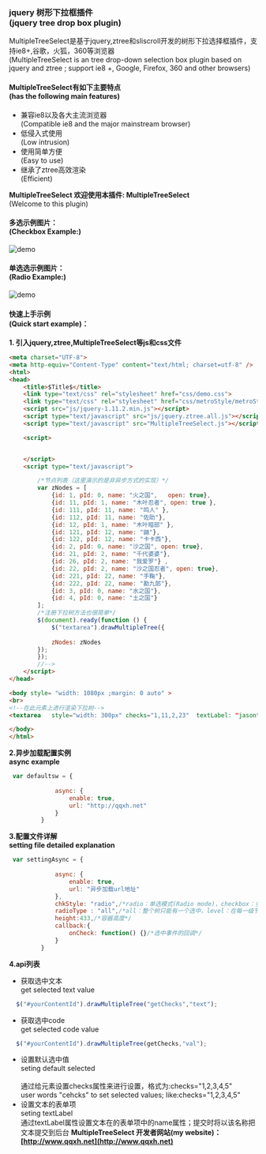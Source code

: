 ### jquery 树形下拉框插件<br>(jquery tree drop box plugin)

MultipleTreeSelect是基于jquery,ztree和sliscroll开发的树形下拉选择框插件，支持ie8+,谷歌，火狐，360等浏览器<br>
(MultipleTreeSelect is an tree drop-down selection box plugin based on jquery and ztree ; support ie8 +, Google, Firefox, 360 and other browsers)

#### MultipleTreeSelect有如下主要特点<br>(has the following main features)
- 兼容ie8以及各大主流浏览器<br>(Compatible ie8 and the major mainstream browser)
- 低侵入式使用<br>(Low intrusion)
- 使用简单方便<br>(Easy to use)
- 继承了ztree高效渲染<br>(Efficient)


**MultipleTreeSelect 欢迎使用本插件: MultipleTreeSelect**
<br>(Welcome to this plugin)
#### 多选示例图片：<br>(Checkbox Example:)
![demo](https://github.com/PureCreek/MultipleTreeSelect.js/raw/master/src/demo/img/2.png)
#### 单选选示例图片：<br>(Radio Example:)
![demo](https://github.com/PureCreek/MultipleTreeSelect.js/raw/master/src/demo/img/3.png)
#### 快速上手示例<br>(Quick start example)：

**1. 引入jquery,ztree,MultipleTreeSelect等js和css文件**

```html
<meta charset="UTF-8">
<meta http-equiv="Content-Type" content="text/html; charset=utf-8" />
<html>
<head>
    <title>$Title$</title>
    <link type="text/css" rel="stylesheet" href="css/demo.css">
    <link type="text/css" rel="stylesheet" href="css/metroStyle/metroStyle.css">
    <script src="js/jquery-1.11.2.min.js"></script>
    <script type="text/javascript" src="js/jquery.ztree.all.js"></script>
    <script type="text/javascript" src="MultipleTreeSelect.js"></script>

    <script>


    </script>
    <script type="text/javascript">

        /*节点列表（这里演示的是非异步方式的实现）*/
        var zNodes = [
            {id: 1, pId: 0, name: "火之国",   open: true},
            {id: 11, pId: 1, name: "木叶忍者", open: true },
            {id: 111, pId: 11, name: "鸣人" },
            {id: 112, pId: 11, name: "佐助"},
            {id: 12, pId: 1, name: "木叶暗部" },
            {id: 121, pId: 12, name: "鼬"},
            {id: 122, pId: 12, name: "卡卡西"},
            {id: 2, pId: 0, name: "沙之国", open: true},
            {id: 21, pId: 2, name: "千代婆婆"},
            {id: 26, pId: 2, name: "我爱罗"} ,
            {id: 22, pId: 2, name: "沙之国忍者", open: true},
            {id: 221, pId: 22, name: "手鞠"},
            {id: 222, pId: 22, name: "勘九郎"},
            {id: 3, pId: 0, name: "水之国"},
            {id: 4, pId: 0, name: "土之国"}
        ]; 
        /*注册下拉树方法也很简单*/
        $(document).ready(function () {
            $("textarea").drawMultipleTree({
            
            zNodes: zNodes
        });
        });
        //-->
    </script>
</head>

<body style= "width: 1080px ;margin: 0 auto" >
<br>
<!--在此元素上进行渲染下拉树-->
<textarea   style="width: 300px" checks="1,11,2,23"  textLabel: "jasontext"  type="text" readonly></textarea>

</body>
</html>

```

**2.异步加载配置实例**
<br>**async example**
```js
 var defaultsw = {
              
             async: {
                 enable: true,
                 url: "http://qqxh.net"
             }
         }
```

**3.配置文件详解**<br>
**setting file detailed explanation**
```js
 var settingAsync = {
             
             async: {
                 enable: true,
                 url: "异步加载url地址"
             },
             chkStyle: "radio",/*radio：单选模式(Radio mode)，checkbox：多选模式(checkbox mode)，默认为多选*/
             radioType : "all",/*all：整个树只能有一个选中，level：在每一级节点范围内当做一个分组*/
             height:433,/*容器高度*/
             callback:{
                 onCheck: function() {}/*选中事件的回调*/
             }
         }
```

**4.api列表**
- 获取选中文本<br>get selected text value
```js
  $("#yourContentId").drawMultipleTree("getChecks","text");
```
- 获取选中code<br>get selected code value
```js
  $("#yourContentId").drawMultipleTree(getChecks,"val");
```
 - 设置默认选中值<br>seting default selected
 <br><br>
 通过给元素设置checks属性来进行设置，格式为:checks="1,2,3,4,5"<br>
 user  words  "cehcks"  to set selected values;
 like:checks="1,2,3,4,5"
  - 设置文本的表单项<br>seting textLabel  
 通过textLabel属性设置文本在的表单项中的name属性；提交时将以该名称把文本提交到后台
**MultipleTreeSelect 开发者网站(my website)：[http://www.qqxh.net](http://www.qqxh.net)**

